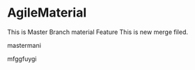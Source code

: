 # AgileMaterial

This is Master Branch material
 Feature
This is new merge filed.


 mastermani
 
 
 mfggfuygi
